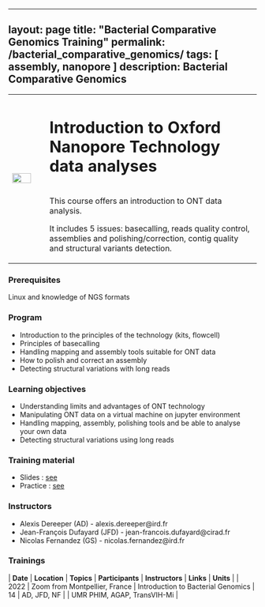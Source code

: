 
---
layout: page
title: "Bacterial Comparative Genomics Training"
permalink: /bacterial_comparative_genomics/
tags: [ assembly, nanopore ]
description: Bacterial Comparative Genomics
---
<table class="table-contact">
<tr>
<td width="15%"><img width="80%" src="{{ site.url }}/images/trainings-ont.png" alt="" />
</td>
<td>
<h1> Introduction to Oxford Nanopore Technology data analyses</h1><br />
This course offers an introduction to ONT data analysis. 

It includes 5 issues: basecalling, reads quality control, assemblies and polishing/correction, contig quality and structural variants detection.
</td>
</tr>
</table>

### Prerequisites
Linux and knowledge of NGS formats 
<div id="colonne1">
<h3>Program</h3>
<ul>
<li>Introduction to the principles of the technology (kits, flowcell)</li>
<li>Principles of basecalling</li>
<li>Handling mapping and assembly tools suitable for ONT data</li>
<li>How to polish and correct an assembly</li>
<li>Detecting structural variations with long reads</li>
</ul>
</div>


<div id="colonne2">
<h3>Learning objectives</h3>
<ul>
<li>Understanding limits and advantages of ONT technology</li>
<li>Manipulating ONT data on a virtual machine on jupyter environment</li>
<li>Handling mapping, assembly, polishing tools and be able to analyse your own data</li> 
<li>Detecting structural variations using long reads</li>
</ul>
</div>


<div id="colonne3">
<h3>Training material</h3>
<ul>
<li>Slides : <a target="_blank" href="{{ site.url }}/files/ont_2021.pdf">see</a></li>
<li>Practice : <a target="_blank" href="https://github.com/SouthGreenPlatform/training_ONT_teaching/tree/2021">see</a> </li>
</ul>
</div>

<div id="nextInline" class="clearfix">
<h3>Instructors</h3>
<ul>
    <li>Alexis Dereeper (AD) - alexis.dereeper@ird.fr</li>
    <li>Jean-François Dufayard (JFD) - jean-francois.dufayard@cirad.fr </li>
    <li>Nicolas Fernandez (GS) - nicolas.fernandez@ird.fr </li>
</ul>
</div>

### Trainings
 
| **Date** | **Location** | **Topics** | **Participants** | **Instructors** | **Links** | **Units** |
| 2022 | Zoom from Montpellier, France |  Introduction to Bacterial Genomics | 14 | AD, JFD, NF | | UMR PHIM, AGAP, TransVIH-Mi  |
